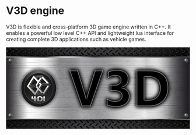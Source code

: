 V3D engine
==========
V3D is flexible and cross-platform 3D game engine written in C++. It enables a powerful low level C++ API and lightweight lua interface for creating complete 3D applications such as vehicle games.   

![alt tag](Doc/Doxygen/Res/V3DLogoLarge.png)
